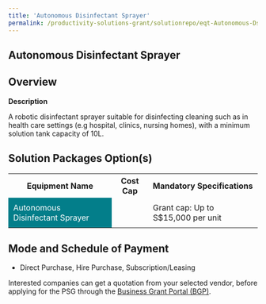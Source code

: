 ```yaml
---
title: 'Autonomous Disinfectant Sprayer'
permalink: /productivity-solutions-grant/solutionrepo/eqt-Autonomous-Dsnfctnt-Spryr-Envronmntl-Srvcs
---
```


## Autonomous Disinfectant Sprayer

## Overview

**Description**

A robotic disinfectant sprayer suitable for disinfecting cleaning such as in health care settings  (e.g hospital, clinics, nursing homes), with a minimum solution tank capacity of 10L.

## Solution Packages Option(s)

<table>
<tr>
<th><b>Equipment Name</b></th>
<th><b>Cost Cap</b></th>
<th><b>Mandatory Specifications</b></th>
</tr>
<tr>
<td style='padding: 10px; background-color: #037E8A; color: #FFFFFF;'>Autonomous Disinfectant Sprayer</td>
<td style='padding: 10px;'></td>
<td style='padding: 10px;'>Grant cap: Up to S$15,000 per unit</td>
</tr>
</table>

## Mode and Schedule of Payment

 - Direct Purchase, Hire Purchase, Subscription/Leasing

Interested companies can get a quotation from your selected vendor, before applying for the PSG through the <a href='https://www.businessgrants.gov.sg/' target='_blank' rel='noopener'>Business Grant Portal (BGP)</a>.

<script src="/jquery/resize-tables.js"></script>
